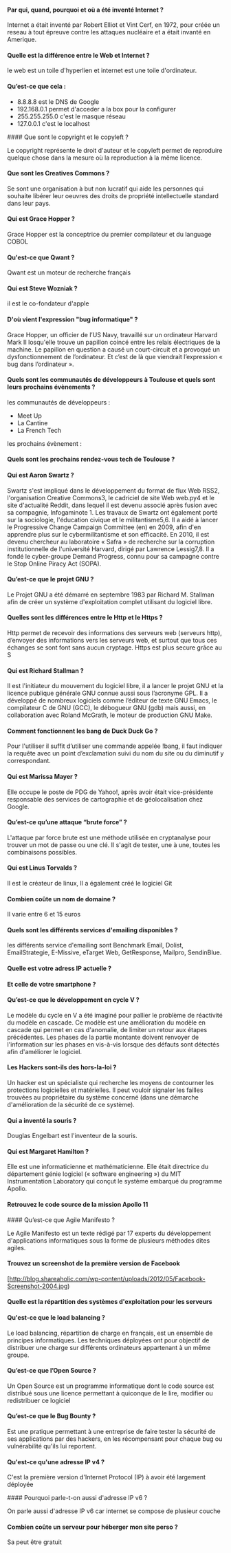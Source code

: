 #### Par qui, quand, pourquoi et où a été inventé Internet ? 

 Internet a était inventé par Robert Elliot et Vint Cerf, en 1972, pour créée un reseau à tout épreuve contre les attaques  nucléaire et a était invanté en Amerique.

#### Quelle est la différence entre le Web et Internet ?

 le web est un toile d'hyperlien et internet est une toile d'ordinateur.

#### Qu’est-ce que cela :

 * 8.8.8.8 est le DNS de Google
 * 192.168.0.1 permet d'acceder a la box pour la configurer
 * 255.255.255.0 c'est le masque réseau
 * 127.0.0.1 c'est le localhost

#### Que sont le copyright et le copyleft ?

 Le copyright représente le droit d'auteur et le copyleft permet de reproduire quelque chose dans la mesure où la reproduction à la même licence.

#### Que sont les Creatives Commons ?
 
 Se sont une organisation à but non lucratif qui aide les personnes qui souhaite libérer leur oeuvres des droits de propriété intellectuelle standard dans leur pays.

#### Qui est Grace Hopper ?

 Grace Hopper est la conceptrice du premier compilateur et du language COBOL 

#### Qu'est-ce que Qwant ?

 Qwant est un moteur de recherche français

#### Qui est Steve Wozniak ?

 il est le co-fondateur d'apple

#### D'où vient l'expression "bug informatique" ?

 Grace Hopper, un officier de l’US Navy,  travaillé sur un ordinateur Harvard Mark II losqu'elle trouve un papillon coincé entre les  relais électriques de la machine. Le papillon en question a causé un court-circuit et a provoqué un dysfonctionnement de l’ordinateur. Et c’est de là que viendrait l’expression « bug dans l’ordinateur ».

#### Quels sont les communautés de développeurs à Toulouse et quels sont leurs prochains évènements ?

les communautés de développeurs :
 
 * Meet Up
 * La Cantine
 * La French Tech

les prochains évènement :
 

#### Quels sont les prochains rendez-vous tech de Toulouse ?





#### Qui est Aaron Swartz ?

 Swartz s'est impliqué dans le développement du format de flux Web RSS2, l'organisation Creative Commons3, le cadriciel de site Web web.py4 et le site d'actualité Reddit, dans lequel il est devenu associé après fusion avec sa compagnie, Infogaminote 1. Les travaux de Swartz ont également porté sur la sociologie, l'éducation civique et le militantisme5,6. Il a aidé à lancer le Progressive Change Campaign Committee (en) en 2009, afin d'en apprendre plus sur le cybermilitantisme et son efficacité. En 2010, il est devenu chercheur au laboratoire « Safra » de recherche sur la corruption institutionnelle de l'université Harvard, dirigé par Lawrence Lessig7,8. Il a fondé le cyber-groupe Demand Progress, connu pour sa campagne contre le Stop Online Piracy Act (SOPA).

#### Qu’est-ce que le projet GNU ?

Le Projet GNU a été démarré en septembre 1983 par Richard M. Stallman afin de créer un système d'exploitation complet utilisant du logiciel libre.

#### Quelles sont les différences entre le Http et le Https ?

Http permet de recevoir des informations des serveurs web (serveurs http), d’envoyer des informations vers les serveurs web, et surtout que tous ces échanges se sont font sans aucun cryptage.
Https est plus secure grâce au S

#### Qui est Richard Stallman ?

Il est l'initiateur du mouvement du logiciel libre, il a lancer le projet GNU et la licence publique générale GNU connue aussi sous l’acronyme GPL. Il a développé de nombreux logiciels comme l’éditeur de texte GNU Emacs, le compilateur C de GNU (GCC), le débogueur GNU (gdb) mais aussi, en collaboration avec Roland McGrath, le moteur de production GNU Make.

#### Comment fonctionnent les bang de Duck Duck Go ?

Pour l'utiliser il suffit d’utiliser une commande appelée !bang, il faut indiquer la requête avec un point d’exclamation suivi du nom du site ou du diminutif y correspondant. 

#### Qui est Marissa Mayer ?

Elle occupe le poste de PDG de Yahoo!, après avoir était vice-présidente responsable des services de cartographie et de géolocalisation chez Google. 

#### Qu’est-ce qu’une attaque “brute force” ?

L'attaque par force brute est une méthode utilisée en cryptanalyse pour trouver un mot de passe ou une clé. Il s'agit de tester, une à une, toutes les combinaisons possibles.

#### Qui est Linus Torvalds ? 

Il est le créateur de linux, Il a également créé le logiciel  Git

#### Combien coûte un nom de domaine ?

Il varie entre 6 et 15 euros

#### Quels sont les différents services d'emailing disponibles ?

les différents service d'emailing sont Benchmark Email, Dolist, EmailStrategie, E-Missive, eTarget Web, GetResponse, Mailpro, SendinBlue. 

#### Quelle est votre adress IP actuelle ?



#### Et celle de votre smartphone ?




#### Qu’est-ce que le développement en cycle V ?


Le modèle du cycle en V a été imaginé pour pallier le problème de réactivité du modèle en cascade. Ce modèle est une amélioration du modèle en cascade qui permet en cas d'anomalie, de limiter un retour aux étapes précédentes. Les phases de la partie montante doivent renvoyer de l'information sur les phases en vis-à-vis lorsque des défauts sont détectés afin d'améliorer le logiciel.

#### Les Hackers sont-ils des hors-la-loi ?

Un hacker  est un spécialiste qui recherche les moyens de contourner les protections logicielles et matérielles. Il peut vouloir signaler les failles trouvées au propriétaire du système concerné (dans une démarche d'amélioration de la sécurité de ce système).

#### Qui a inventé la souris ?

Douglas Engelbart est l'inventeur de la souris.

#### Qui est Margaret Hamilton ?

 Elle est une informaticienne et mathématicienne. Elle était directrice du département génie logiciel (« software engineering ») du MIT Instrumentation Laboratory qui conçut le système embarqué du programme Apollo.

#### Retrouvez le code source de la mission Apollo 11



#### Qu’est-ce que Agile Manifesto ?

Le Agile Manifesto est un texte rédigé par 17 experts du développement d'applications informatiques sous la forme de plusieurs méthodes dites agiles.

#### Trouvez un screenshot de la première version de Facebook

[http://blog.shareaholic.com/wp-content/uploads/2012/05/Facebook-Screenshot-2004.jpg)

#### Quelle est la répartition des systèmes d'exploitation pour les serveurs

#### Qu'est-ce que le load balancing ?

Le load balancing, répartition de charge en français, est un ensemble de principes informatiques. Les techniques déployées ont pour objectif de distribuer une charge sur différents ordinateurs appartenant à un même groupe.

#### Qu’est-ce que l’Open Source ?

Un Open Source est un programme informatique dont le code source est distribué sous une licence permettant à quiconque de le lire, modifier ou redistribuer ce logiciel

#### Qu’est-ce que le Bug Bounty ?

Est une pratique permettant à une entreprise de faire tester la sécurité de ses applications par des hackers, en les récompensant pour chaque bug ou vulnérabilité qu'ils lui reportent.

#### Qu'est-ce qu'une adresse IP v4 ?

C'est la première version d'Internet Protocol (IP) à avoir été largement déployée

#### Pourquoi parle-t-on aussi d'adresse IP v6 ?

On parle aussi d'adresse IP v6 car internet se compose de plusieur couche

#### Combien coûte un serveur pour héberger mon site perso ?

Sa peut être gratuit 
















